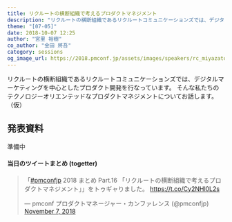 ```yaml
---
title: リクルートの横断組織で考えるプロダクトマネジメント
description: "リクルートの横断組織であるリクルートコミュニケーションズでは、デジタルマーケティングを中心としたプロダクト開発を行なっています。そんな私たちのテクノロジーオリエンテッドなプロダクトマネジメントについてお話します。（仮）"
theme: "[07-05]"
date: 2018-10-07 12:25
author: "宮里 裕樹"
co_author: "金田 將吾"
category: sessions
og_image_url: https://2018.pmconf.jp/assets/images/speakers/rc_miyazato.jpg
---
```

リクルートの横断組織であるリクルートコミュニケーションズでは、デジタルマーケティングを中心としたプロダクト開発を行なっています。
そんな私たちのテクノロジーオリエンテッドなプロダクトマネジメントについてお話します。（仮）

## 発表資料

準備中

#### 当日のツイートまとめ (togetter)
<blockquote class="twitter-tweet"><p lang="ja" dir="ltr">「<a href="https://twitter.com/hashtag/pmconfjp?src=hash&amp;ref_src=twsrc%5Etfw">#pmconfjp</a> 2018 まとめ Part.16 「リクルートの横断組織で考えるプロダクトマネジメント」」をトゥギャりました。 <a href="https://t.co/Cy2NHl0L2s">https://t.co/Cy2NHl0L2s</a></p>&mdash; pmconf プロダクトマネージャー・カンファレンス (@pmconfjp) <a href="https://twitter.com/pmconfjp/status/1060026278932172801?ref_src=twsrc%5Etfw">November 7, 2018</a></blockquote> <script async src="https://platform.twitter.com/widgets.js" charset="utf-8"></script>
